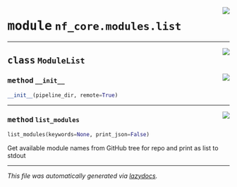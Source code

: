 <!-- markdownlint-disable -->

<a href="../../../../../../tools/nf_core/modules/list.py#L0"><img align="right" style="float:right;" src="https://img.shields.io/badge/-source-cccccc?style=flat-square"></a>

# <kbd>module</kbd> `nf_core.modules.list`

---

<a href="../../../../../../tools/nf_core/modules/list.py#L14"><img align="right" style="float:right;" src="https://img.shields.io/badge/-source-cccccc?style=flat-square"></a>

## <kbd>class</kbd> `ModuleList`

<a href="../../../../../../tools/nf_core/modules/list.py#L15"><img align="right" style="float:right;" src="https://img.shields.io/badge/-source-cccccc?style=flat-square"></a>

### <kbd>method</kbd> `__init__`

```python
__init__(pipeline_dir, remote=True)
```

---

<a href="../../../../../../tools/nf_core/modules/list.py#L19"><img align="right" style="float:right;" src="https://img.shields.io/badge/-source-cccccc?style=flat-square"></a>

### <kbd>method</kbd> `list_modules`

```python
list_modules(keywords=None, print_json=False)
```

Get available module names from GitHub tree for repo and print as list to stdout

---

_This file was automatically generated via [lazydocs](https://github.com/ml-tooling/lazydocs)._

